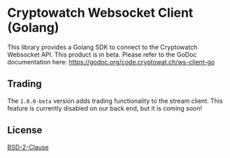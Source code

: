 # Cryptowatch Websocket Client (Golang)

This library provides a Golang SDK to connect to the Cryptowatch Websocket API. This product is in beta.
Please refer to the GoDoc documentation here: https://godoc.org/code.cryptowat.ch/ws-client-go

## Trading
The `1.0.0-beta` version adds trading functionality to the stream client. This feature is currently disabled on our back end, but it is coming soon!

## License
[BSD-2-Clause](LICENSE)
